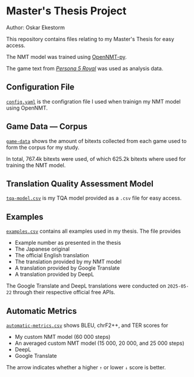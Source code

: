 # Master's Thesis Project

Author: Oskar Ekestorm

This repository contains files relating to my Master's Thesis for easy access.

The NMT model was trained using [OpenNMT-py](https://github.com/OpenNMT/OpenNMT-py).

The game text from *[Persona 5 Royal](https://en.wikipedia.org/wiki/Persona_5)* was used as analysis data.


## Configuration File

[`config.yaml`](/config.yaml) is the configration file I used when trainign my NMT model using OpenNMT.


## Game Data — Corpus

[`game-data`](/game-data.csv) shows the amount of bitexts collected from each game used to form the corpus for my study.

In total, 767.4k bitexts were used, of which 625.2k bitexts where used for training the NMT model.


## Translation Quality Assessment Model

[`tqa-model.csv`](/tqa-model.csv) is my TQA model provided as a `.csv` file for easy access.


## Examples

[`examples.csv`](/examples.csv) contains all examples used in my thesis. The file provides

- Example number as presented in the thesis
- The Japanese original
- The official English translation
- The translation provided by my NMT model
- A translation provided by Google Translate
- A translation provided by DeepL

The Google Translate and DeepL translations were conducted on `2025-05-22` through their respective official free APIs.


## Automatic Metrics

[`automatic-metrics.csv`](/automatic-metrics.csv) shows BLEU, chrF2++, and TER scores for

- My custom NMT model (60 000 steps)
- An averaged custom NMT model (15 000, 20 000, and 25 000 steps)
- DeepL
- Google Translate

The arrow indicates whether a higher `↑` or lower `↓` score is better.
